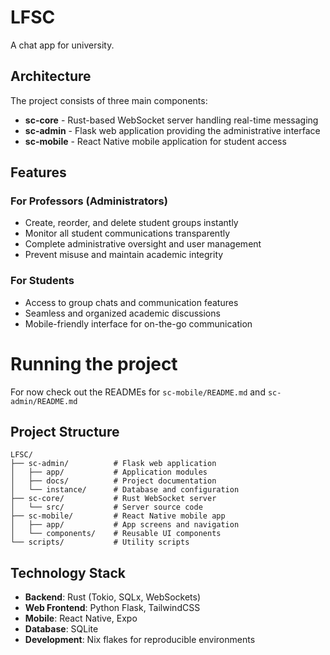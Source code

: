 # LFSC

A chat app for university.

## Architecture

The project consists of three main components:

- **sc-core** - Rust-based WebSocket server handling real-time messaging
- **sc-admin** - Flask web application providing the administrative interface
- **sc-mobile** - React Native mobile application for student access

## Features

### For Professors (Administrators)
- Create, reorder, and delete student groups instantly
- Monitor all student communications transparently
- Complete administrative oversight and user management
- Prevent misuse and maintain academic integrity

### For Students
- Access to group chats and communication features
- Seamless and organized academic discussions
- Mobile-friendly interface for on-the-go communication

# Running the project
For now check out the READMEs for `sc-mobile/README.md` and `sc-admin/README.md`


## Project Structure

```
LFSC/
├── sc-admin/          # Flask web application
│   ├── app/           # Application modules
│   ├── docs/          # Project documentation
│   └── instance/      # Database and configuration
├── sc-core/           # Rust WebSocket server
│   └── src/           # Server source code
├── sc-mobile/         # React Native mobile app
│   ├── app/           # App screens and navigation
│   └── components/    # Reusable UI components
└── scripts/           # Utility scripts
```

## Technology Stack

- **Backend**: Rust (Tokio, SQLx, WebSockets)
- **Web Frontend**: Python Flask, TailwindCSS
- **Mobile**: React Native, Expo
- **Database**: SQLite
- **Development**: Nix flakes for reproducible environments
